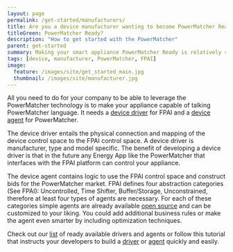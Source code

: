 ```yaml
---
layout: page
permalink: /get-started/manufacturers/
title: Are you a device manufacturer wanting to become PowerMatcher Ready?
titleGreen: PowerMatcher Ready?
description: "How to get started with the PowerMatcher"
parent: get-started
summary: Making your smart appliance PowerMatcher Ready is relatively simple!
tags: [device, manufacturer, PowerMatcher, FPAI]
image:
  feature: /images/site/get_started_main.jpg
  thumbnail: /images/site/manufacturer.jpg
---
```


All you need to do for your company to be able to leverage the PowerMatcher technology is to make your appliance capable of talking PowerMatcher language. It needs a [device driver](https://github.com/flexiblepower/fpai-core/wiki/ResourceDriver) for FPAI and a [device agent](https://github.com/flexiblepower/powermatcher/wiki/CreationOfDeviceAgent) for PowerMatcher. 

The device driver entails the physical connection and mapping of the device control space to the FPAI control space. A device driver is manufacturer, type and model specific.  The benefit of developing a device driver is that in the future any Energy App like the PowerMatcher that interfaces with the FPAI platform can control your appliance.

The device agent contains logic to use the FPAI control space and construct bids for the PowerMatcher market. FPAI defines four abstraction categories (See FPAI): Uncontrolled, Time Shifter, Buffer/Storage, Unconstrained, therefore at least four types of agents are necessary. For each of these categories simple agents are already available [open source](https://github.com/flexiblepower/fpai-devices) and can be customized to your liking. You could add additional business rules or make the agent even smarter by including optimization techniques.

Check out our [list](http://flexiblepower.github.io/in-practice/driver-list/) of ready available drivers and agents or follow this tutorial that instructs your developers to build a [driver](https://github.com/flexiblepower/fpai-core/wiki/ResourceDriver) or [agent](https://github.com/flexiblepower/powermatcher/wiki/CreationOfDeviceAgent) quickly and easily.
